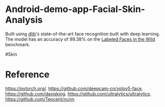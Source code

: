 # Android-demo-app-Facial-Skin-Analysis

Built using [dlib](http://dlib.net/)'s state-of-the-art face recognition
built with deep learning. The model has an accuracy of 99.38% on the
[Labeled Faces in the Wild](http://vis-www.cs.umass.edu/lfw/) benchmark.

#Skin 


# Reference

https://pytorch.org/.
https://github.com/deepcam-cn/yolov5-face.
https://github.com/davisking.
https://github.com/ultralytics/ultralytics.
https://github.com/Tencent/ncnn.
